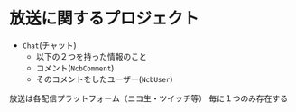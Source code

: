 # 放送に関するプロジェクト

* `Chat`(チャット)
  * 以下の２つを持った情報のこと
  * コメント(`NcbComment`)
  * そのコメントをしたユーザー(`NcbUser`)

放送は各配信プラットフォーム（ニコ生・ツイッチ等）
毎に１つのみ存在する

